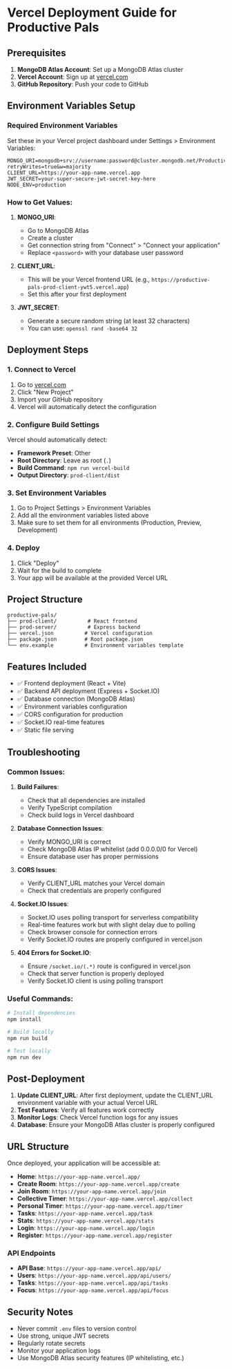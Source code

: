 # Vercel Deployment Guide for Productive Pals

## Prerequisites

1. **MongoDB Atlas Account**: Set up a MongoDB Atlas cluster
2. **Vercel Account**: Sign up at [vercel.com](https://vercel.com)
3. **GitHub Repository**: Push your code to GitHub

## Environment Variables Setup

### Required Environment Variables

Set these in your Vercel project dashboard under Settings > Environment Variables:

```
MONGO_URI=mongodb+srv://username:password@cluster.mongodb.net/ProductivePals?retryWrites=true&w=majority
CLIENT_URL=https://your-app-name.vercel.app
JWT_SECRET=your-super-secure-jwt-secret-key-here
NODE_ENV=production
```

### How to Get Values:

1. **MONGO_URI**: 
   - Go to MongoDB Atlas
   - Create a cluster
   - Get connection string from "Connect" > "Connect your application"
   - Replace `<password>` with your database user password

2. **CLIENT_URL**: 
   - This will be your Vercel frontend URL (e.g., `https://productive-pals-prod-client-ywt5.vercel.app`)
   - Set this after your first deployment

3. **JWT_SECRET**: 
   - Generate a secure random string (at least 32 characters)
   - You can use: `openssl rand -base64 32`

## Deployment Steps

### 1. Connect to Vercel

1. Go to [vercel.com](https://vercel.com)
2. Click "New Project"
3. Import your GitHub repository
4. Vercel will automatically detect the configuration

### 2. Configure Build Settings

Vercel should automatically detect:
- **Framework Preset**: Other
- **Root Directory**: Leave as root (`.`)
- **Build Command**: `npm run vercel-build`
- **Output Directory**: `prod-client/dist`

### 3. Set Environment Variables

1. Go to Project Settings > Environment Variables
2. Add all the environment variables listed above
3. Make sure to set them for all environments (Production, Preview, Development)

### 4. Deploy

1. Click "Deploy"
2. Wait for the build to complete
3. Your app will be available at the provided Vercel URL

## Project Structure

```
productive-pals/
├── prod-client/          # React frontend
├── prod-server/          # Express backend
├── vercel.json          # Vercel configuration
├── package.json         # Root package.json
└── env.example          # Environment variables template
```

## Features Included

- ✅ Frontend deployment (React + Vite)
- ✅ Backend API deployment (Express + Socket.IO)
- ✅ Database connection (MongoDB Atlas)
- ✅ Environment variables configuration
- ✅ CORS configuration for production
- ✅ Socket.IO real-time features
- ✅ Static file serving

## Troubleshooting

### Common Issues:

1. **Build Failures**:
   - Check that all dependencies are installed
   - Verify TypeScript compilation
   - Check build logs in Vercel dashboard

2. **Database Connection Issues**:
   - Verify MONGO_URI is correct
   - Check MongoDB Atlas IP whitelist (add 0.0.0.0/0 for Vercel)
   - Ensure database user has proper permissions

3. **CORS Issues**:
   - Verify CLIENT_URL matches your Vercel domain
   - Check that credentials are properly configured

4. **Socket.IO Issues**:
   - Socket.IO uses polling transport for serverless compatibility
   - Real-time features work but with slight delay due to polling
   - Check browser console for connection errors
   - Verify Socket.IO routes are properly configured in vercel.json

5. **404 Errors for Socket.IO**:
   - Ensure `/socket.io/(.*)` route is configured in vercel.json
   - Check that server function is properly deployed
   - Verify Socket.IO client is using polling transport

### Useful Commands:

```bash
# Install dependencies
npm install

# Build locally
npm run build

# Test locally
npm run dev
```

## Post-Deployment

1. **Update CLIENT_URL**: After first deployment, update the CLIENT_URL environment variable with your actual Vercel URL
2. **Test Features**: Verify all features work correctly
3. **Monitor Logs**: Check Vercel function logs for any issues
4. **Database**: Ensure your MongoDB Atlas cluster is properly configured

## URL Structure

Once deployed, your application will be accessible at:

- **Home**: `https://your-app-name.vercel.app/`
- **Create Room**: `https://your-app-name.vercel.app/create`
- **Join Room**: `https://your-app-name.vercel.app/join`
- **Collective Timer**: `https://your-app-name.vercel.app/collect`
- **Personal Timer**: `https://your-app-name.vercel.app/timer`
- **Tasks**: `https://your-app-name.vercel.app/task`
- **Stats**: `https://your-app-name.vercel.app/stats`
- **Login**: `https://your-app-name.vercel.app/login`
- **Register**: `https://your-app-name.vercel.app/register`

### API Endpoints

- **API Base**: `https://your-app-name.vercel.app/api/`
- **Users**: `https://your-app-name.vercel.app/api/users/`
- **Tasks**: `https://your-app-name.vercel.app/api/tasks`
- **Focus**: `https://your-app-name.vercel.app/api/focus`

## Security Notes

- Never commit `.env` files to version control
- Use strong, unique JWT secrets
- Regularly rotate secrets
- Monitor your application logs
- Use MongoDB Atlas security features (IP whitelisting, etc.)

